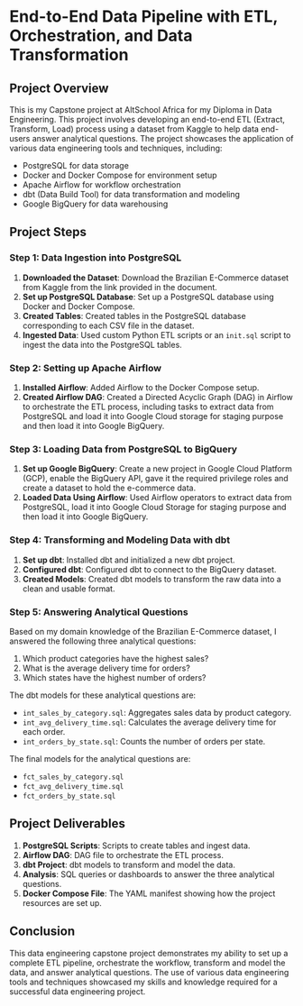 
# End-to-End Data Pipeline with ETL, Orchestration, and Data Transformation

## Project Overview
This is my Capstone project at AltSchool Africa for my Diploma in Data Engineering. This project involves developing an end-to-end ETL (Extract, Transform, Load) process using a dataset from Kaggle to help data end-users answer analytical questions. The project showcases the application of various data engineering tools and techniques, including:

- PostgreSQL for data storage
- Docker and Docker Compose for environment setup
- Apache Airflow for workflow orchestration
- dbt (Data Build Tool) for data transformation and modeling
- Google BigQuery for data warehousing

## Project Steps

### Step 1: Data Ingestion into PostgreSQL
1. **Downloaded the Dataset**: Download the Brazilian E-Commerce dataset from Kaggle from the link provided in the document.
2. **Set up PostgreSQL Database**: Set up a PostgreSQL database using Docker and Docker Compose.
3. **Created Tables**: Created tables in the PostgreSQL database corresponding to each CSV file in the dataset.
4. **Ingested Data**: Used custom Python ETL scripts or an `init.sql` script to ingest the data into the PostgreSQL tables.

### Step 2: Setting up Apache Airflow
1. **Installed Airflow**: Added Airflow to the Docker Compose setup.
2. **Created Airflow DAG**: Created a Directed Acyclic Graph (DAG) in Airflow to orchestrate the ETL process, including tasks to extract data from PostgreSQL and load it into Google Cloud storage for staging purpose and then load it into Google BigQuery.

### Step 3: Loading Data from PostgreSQL to BigQuery
1. **Set up Google BigQuery**: Create a new project in Google Cloud Platform (GCP), enable the BigQuery API, gave it the required privilege roles and create a dataset to hold the e-commerce data.
2. **Loaded Data Using Airflow**: Used Airflow operators to extract data from PostgreSQL, load it into Google Cloud Storage for staging purpose and then load it into Google BigQuery.

### Step 4: Transforming and Modeling Data with dbt
1. **Set up dbt**: Installed dbt and initialized a new dbt project.
2. **Configured dbt**: Configured dbt to connect to the BigQuery dataset.
3. **Created Models**: Created dbt models to transform the raw data into a clean and usable format.

### Step 5: Answering Analytical Questions
Based on my domain knowledge of the Brazilian E-Commerce dataset, I answered  the following three analytical questions:
1. Which product categories have the highest sales?
2. What is the average delivery time for orders?
3. Which states have the highest number of orders?

The dbt models for these analytical questions are:
- `int_sales_by_category.sql`: Aggregates sales data by product category.
- `int_avg_delivery_time.sql`: Calculates the average delivery time for each order.
- `int_orders_by_state.sql`: Counts the number of orders per state.

The final models for the analytical questions are:
- `fct_sales_by_category.sql`
- `fct_avg_delivery_time.sql`
- `fct_orders_by_state.sql`

## Project Deliverables
1. **PostgreSQL Scripts**: Scripts to create tables and ingest data.
2. **Airflow DAG**: DAG file to orchestrate the ETL process.
3. **dbt Project**: dbt models to transform and model the data.
4. **Analysis**: SQL queries or dashboards to answer the three analytical questions.
5. **Docker Compose File**: The YAML manifest showing how the project resources are set up.


## Conclusion
This data engineering capstone project demonstrates my ability to set up a complete ETL pipeline, orchestrate the workflow, transform and model the data, and answer analytical questions. The use of various data engineering tools and techniques showcased my skills and knowledge required for a successful data engineering project.
